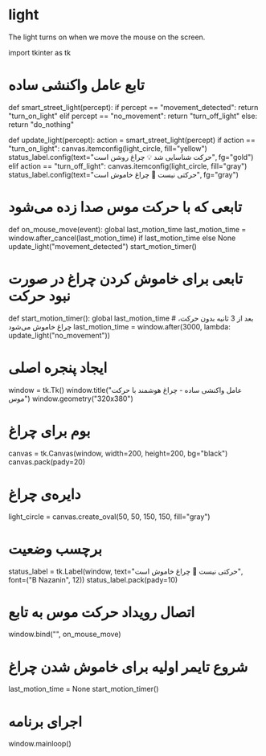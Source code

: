 # light
The light turns on when we move the mouse on the screen.

import tkinter as tk

# تابع عامل واکنشی ساده
def smart_street_light(percept):
    if percept == "movement_detected":
        return "turn_on_light"
    elif percept == "no_movement":
        return "turn_off_light"
    else:
        return "do_nothing"

def update_light(percept):
    action = smart_street_light(percept)
    if action == "turn_on_light":
        canvas.itemconfig(light_circle, fill="yellow")
        status_label.config(text="حرکت شناسایی شد 💡 چراغ روشن است", fg="gold")
    elif action == "turn_off_light":
        canvas.itemconfig(light_circle, fill="gray")
        status_label.config(text="حرکتی نیست 🌙 چراغ خاموش است", fg="gray")

# تابعی که با حرکت موس صدا زده می‌شود
def on_mouse_move(event):
    global last_motion_time
    last_motion_time = window.after_cancel(last_motion_time) if last_motion_time else None
    update_light("movement_detected")
    start_motion_timer()

# تابعی برای خاموش کردن چراغ در صورت نبود حرکت
def start_motion_timer():
    global last_motion_time
    # بعد از 3 ثانیه بدون حرکت، چراغ خاموش می‌شود
    last_motion_time = window.after(3000, lambda: update_light("no_movement"))

# ایجاد پنجره اصلی
window = tk.Tk()
window.title("عامل واکنشی ساده - چراغ هوشمند با حرکت موس")
window.geometry("320x380")

# بوم برای چراغ
canvas = tk.Canvas(window, width=200, height=200, bg="black")
canvas.pack(pady=20)

# دایره‌ی چراغ
light_circle = canvas.create_oval(50, 50, 150, 150, fill="gray")

# برچسب وضعیت
status_label = tk.Label(window, text="حرکتی نیست 🌙 چراغ خاموش است", font=("B Nazanin", 12))
status_label.pack(pady=10)

# اتصال رویداد حرکت موس به تابع
window.bind("<Motion>", on_mouse_move)

# شروع تایمر اولیه برای خاموش شدن چراغ
last_motion_time = None
start_motion_timer()

# اجرای برنامه
window.mainloop()
